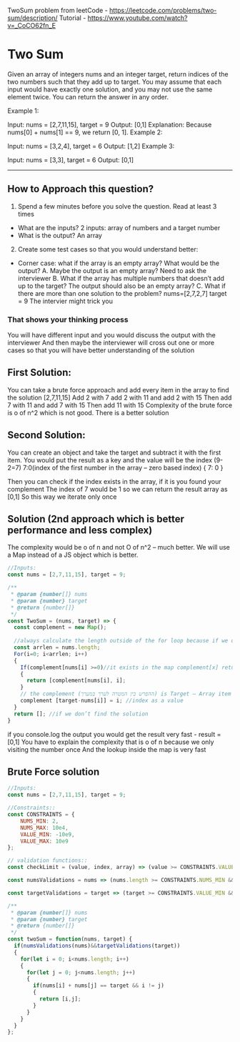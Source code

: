 TwoSum problem from leetCode - https://leetcode.com/problems/two-sum/description/
Tutorial - https://www.youtube.com/watch?v=_CoCO62fn_E

# Two Sum

Given an array of integers nums and an integer target, return indices of the two numbers such that they add up to target.
You may assume that each input would have exactly one solution, and you may not use the same element twice.
You can return the answer in any order.
 
Example 1:

Input: nums = [2,7,11,15], target = 9
Output: [0,1]
Explanation: Because nums[0] + nums[1] == 9, we return [0, 1].
Example 2:

Input: nums = [3,2,4], target = 6
Output: [1,2]
Example 3:

Input: nums = [3,3], target = 6
Output: [0,1]

--------------------------------------------------------------------------------------------------------------------------

## How to Approach this question?
1. Spend a few minutes before you solve the question. Read at least 3 times
 - What are the inputs? 2 inputs: array of numbers and a target number
 - What is the output? An array

2. Create some test cases so that you would understand better:
- Corner case: what if the array is an empty array? What would be the output?
  A. Maybe the output is an empty array? Need to ask the interviewer
  B. What if the array has multiple numbers that doesn’t add up to the target?
  The output should also be an empty array?
  C. What if there are more than one solution to the problem? nums=[2,7,2,7] target = 9
  The intervier might trick you
### That shows your thinking process
You will have different input and you would discuss the output with the interviewer
And then maybe the interviewer will cross out one or more cases so that you will have better understanding of the solution

## First Solution:
You can take a brute force approach and add every item in the array to find the solution
[2,7,11,15]
Add 2 with 7 add 2 with 11 and add 2 with 15
Then add 7 with 11 and add 7 with 15
Then add 11 with 15
Complexity of the brute force is o of n^2 which is not good. There is a better solution

## Second Solution: 
You can create an object and take the target and subtract it with the first item. 
You would put the result as a key and the value will be the index (9-2=7) 7:0(index of the first number in the array – zero based index)
{
    7: 0
}

Then you can check if the index exists in the array, if it is you found your complement
The index of 7 would be 1 so we can return the result array as [0,1]
So this way we iterate only once

## Solution (2nd approach which is better performance and less complex)
The complexity would be o of n and not O of n^2 – much better.
We will use a Map instead of a JS object which is better.
```javascript
//Inputs:
const nums = [2,7,11,15], target = 9;

/**
 * @param {number[]} nums
 * @param {number} target
 * @return {number[]}
 */
const TwoSum = (nums, target) => {
  const complement = new Map(); 
	
  //always calculate the length outside of the for loop because if we do it in the for loop it will calculate it in every iteration
  const arrlen = nums.length;
  For(i=0; i<arrlen; i++) 
  {
    If(complement[nums[i] >=0)//it exists in the map complement[x] returns the index complement[7] = 0
    {
      return [complement[nums[i], i];
    }
    // the complement (ההפרש בין המטרה לערך במערך) is Target – Array item
    complement [target-nums[i]] = i; //index as a value
  }
  return []; //if we don’t find the solution
}
```

if you console.log the output you would get the result very fast - result = [0,1]
You have to explain the complexity that is o of n because we only visiting the number once
And the lookup inside the map is very fast


## Brute Force solution
```javascript
//Inputs:
const nums = [2,7,11,15], target = 9;

//Constraints::
const CONSTRAINTS = {
    NUMS_MIN: 2,
    NUMS_MAX: 10e4,
    VALUE_MIN: -10e9,
    VALUE_MAX: 10e9
};

// validation functions::
const checkLimit = (value, index, array) => (value >= CONSTRAINTS.VALUE_MIN && value <= CONSTRAINTS.VALUE_MAX && typeof value == 'number');

const numsValidations = nums => (nums.length >= CONSTRAINTS.NUMS_MIN && nums.length<= CONSTRAINTS.NUMS_MAX) && nums.every(checkLimit)  && Array.isArray(nums);

const targetValidations = target => (target >= CONSTRAINTS.VALUE_MIN && target <= CONSTRAINTS.VALUE_MAX && typeof target == 'number');

/**
 * @param {number[]} nums
 * @param {number} target
 * @return {number[]}
 */
const twoSum = function(nums, target) {
  if(numsValidations(nums)&&targetValidations(target))
  {
    for(let i = 0; i<nums.length; i++)
    {
      for(let j = 0; j<nums.length; j++)
      {
        if(nums[i] + nums[j] == target && i != j)
        {
          return [i,j];
        } 
      }
    }
  }  
};